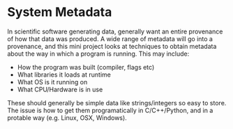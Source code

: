 System Metadata
===============

In scientific software generating data, generally want an entire
provenance of how that data was produced. A wide range of metadata
will go into a provenance, and this mini project looks at techniques
to obtain metadata about the way in which a program is running.
This may include:

- How the program was built (compiler, flags etc)
- What libraries it loads at runtime
- What OS is it running on
- What CPU/Hardware is in use

These should generally be simple data like strings/integers so easy to
store. The issue is how to get them programatically in C/C++/Python,
and in a protable way (e.g. Linux, OSX, Windows).

